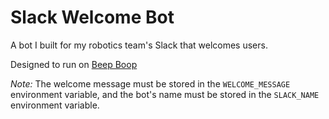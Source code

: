 # Slack Welcome Bot

A bot I built for my robotics team's Slack that welcomes users. 

Designed to run on [Beep Boop](https://beepboophq.com/)

*Note:* The welcome message must be stored in the `WELCOME_MESSAGE` environment variable, and the bot's name must be stored in the `SLACK_NAME` environment variable.
